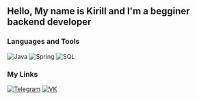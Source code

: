 ## Hello, My name is Kirill and I'm a begginer backend developer
 
### Languages and Tools
 ![Java](https://img.shields.io/badge/-Java-151719??style=for-the-badge&logo=java&logoColor=ffffff)
 ![Spring](https://img.shields.io/badge/-Spring-151719??style=for-the-badge&logo=spring&logoColor=00a550)
 ![SQL](https://img.shields.io/badge/-SQL-151719??style=for-the-badge&logo=postgresql&logoColor=0000ff)

### My Links
 [![Telegram](https://img.shields.io/badge/-Telegram-151719??style=for-the-badge&logo=telegram&logoColor=42aaff)](https://vk.com/killerufrost)
 [![VK](https://img.shields.io/badge/-VK-151719??style=for-the-badge&logo=vk&logoColor=0000ff)](https://t.me/Kirillkus773)
 
